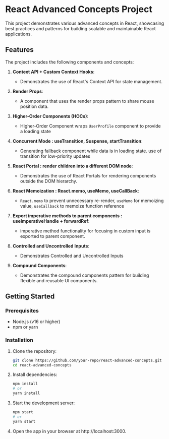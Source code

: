 # React Advanced Concepts Project

This project demonstrates various advanced concepts in React, showcasing best practices and patterns for building scalable and maintainable React applications.

## Features

The project includes the following components and concepts:

1. **Context API + Custom Context Hooks**:
   - Demonstrates the use of React's Context API for state management.

2. **Render Props**:
   - A component that uses the render props pattern to share mouse position data.

3. **Higher-Order Components (HOCs)**:
   - Higher-Order Component wraps `UserProfile` component to provide a loading state

4. **Concurrent Mode : useTransition, Suspense, startTransition**:
   - Generating fallback component while data is in loading state. use of transition for low-priority updates

5. **React Portal : render children into a different DOM node**:
   - Demonstrates the use of React Portals for rendering components outside the DOM hierarchy.

6. **React Memoization : React.memo, useMemo, useCallBack**:
   - `React.memo` to prevent unnecessary re-render, `useMemo` for memoizing value, `useCallback` to memoize function reference 

7. **Export imperative methods to parent components : useImperativeHandle + forwardRef**:
   - imperative method functionality for focusing in custom input is exported to parent component.

8. **Controlled and Uncontrolled Inputs**:
   - Demonstrates Controlled and Uncontrolled Inputs

9. **Compound Components**:
   - Demonstrates the compound components pattern for building flexible and reusable UI components.



## Getting Started

### Prerequisites

- Node.js (v16 or higher)
- npm or yarn

### Installation

1. Clone the repository:
   ```bash
   git clone https://github.com/your-repo/react-advanced-concepts.git
   cd react-advanced-concepts
2. Install dependencies:
    ```bash
    npm install
    # or
    yarn install
3. Start the development server:
    ```bash
    npm start
    # or
    yarn start
4. Open the app in your browser at http://localhost:3000.
